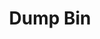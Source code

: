 ---
inv_num: 2016-068
add_credit:
url: 2016-068-dump-bin
title: Dump Bin
year: '2016'
display_year: '2016'
medium: 'Palay Display Industries folding dump table, various DVDs '
dims: 30.75 x 47 x 24 in
pitch:
ps:
live_url:
youtube:
related_code:
subheading:
download:
commission:
related:
layout: things-i-made
---